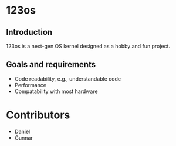 # 123os
## Introduction

123os is a next-gen OS kernel designed as a hobby and fun project.

## Goals and requirements
* Code readability, e.g., understandable code
* Performance
* Compatability with most hardware

# Contributors
* Daniel
* Gunnar